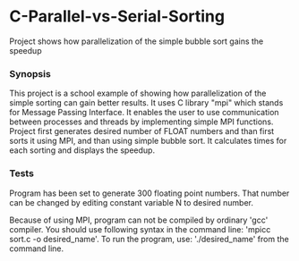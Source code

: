 # C-Parallel-vs-Serial-Sorting
Project shows how parallelization of the simple bubble sort gains the speedup

<h3>Synopsis </h3>
<p>This project is a school example of showing how parallelization of the simple sorting can gain better results. It uses C library "mpi" which stands for Message Passing Interface. It enables the user to use communication between processes and threads by implementing simple MPI functions. Project first generates desired number of FLOAT numbers and than first sorts it using MPI, and than using simple bubble sort. It calculates times for each sorting and displays the speedup.</p>

<h3>Tests </h3>
<p>Program has been set to generate 300 floating point numbers. That number can be changed by editing constant variable N to desired number.</p>
<p>Because of using MPI, program can not be compiled by ordinary 'gcc' compiler. You should use following syntax in the command line: 'mpicc sort.c -o desired_name'. To run the program, use: './desired_name' from the command line.</p>
